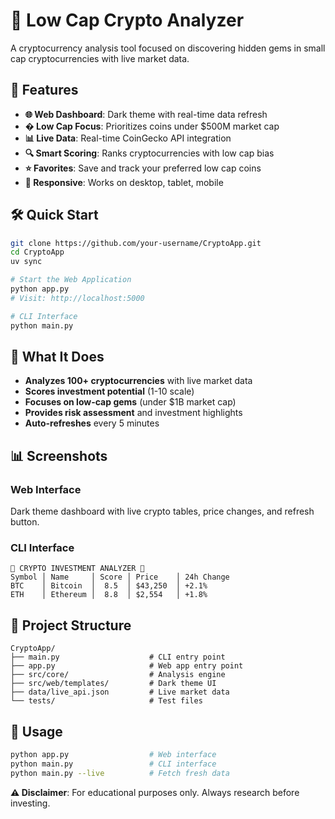 # 🚀 Low Cap Crypto Analyzer

A cryptocurrency analysis tool focused on discovering hidden gems in small cap cryptocurrencies with live market data.

## 🌟 Features

- **🌐 Web Dashboard**: Dark theme with real-time data refresh
- **� Low Cap Focus**: Prioritizes coins under $500M market cap
- **📊 Live Data**: Real-time CoinGecko API integration
- **🔍 Smart Scoring**: Ranks cryptocurrencies with low cap bias
- **⭐ Favorites**: Save and track your preferred low cap coins
- **📱 Responsive**: Works on desktop, tablet, mobile

## 🛠️ Quick Start

```bash
git clone https://github.com/your-username/CryptoApp.git
cd CryptoApp
uv sync

# Start the Web Application
python app.py
# Visit: http://localhost:5000

# CLI Interface  
python main.py
```

## 🎯 What It Does

- **Analyzes 100+ cryptocurrencies** with live market data
- **Scores investment potential** (1-10 scale)
- **Focuses on low-cap gems** (under $1B market cap)
- **Provides risk assessment** and investment highlights
- **Auto-refreshes** every 5 minutes

## 📊 Screenshots

### Web Interface
Dark theme dashboard with live crypto tables, price changes, and refresh button.

### CLI Interface
```
🚀 CRYPTO INVESTMENT ANALYZER 🚀
Symbol │ Name     │ Score │ Price    │ 24h Change
BTC    │ Bitcoin  │  8.5  │ $43,250  │ +2.1%
ETH    │ Ethereum │  8.8  │ $2,554   │ +1.8%
```

## 🔧 Project Structure

```
CryptoApp/
├── main.py                    # CLI entry point
├── app.py                     # Web app entry point
├── src/core/                  # Analysis engine
├── src/web/templates/         # Dark theme UI
├── data/live_api.json         # Live market data
└── tests/                     # Test files
```

## 🚀 Usage

```bash
python app.py                  # Web interface
python main.py                 # CLI interface
python main.py --live          # Fetch fresh data
```

**⚠️ Disclaimer**: For educational purposes only. Always research before investing.
